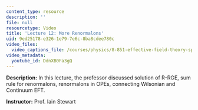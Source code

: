```yaml
---
content_type: resource
description: ''
file: null
resourcetype: Video
title: 'Lecture 12: More Renormalons'
uid: 9ed25178-e326-1e79-7e6c-8ba8cdee780c
video_files:
  video_captions_file: /courses/physics/8-851-effective-field-theory-spring-2013/video-lectures/lecture-12-more-renormalons/DdnXB0Fa3gQ.vtt
video_metadata:
  youtube_id: DdnXB0Fa3gQ
---
```


**Description:** In this lecture, the professor discussed solution of R-RGE, sum rule for renormalons, renormalons in OPEs, connecting Wilsonian and Continuum EFT.

**Instructor:** Prof. Iain Stewart